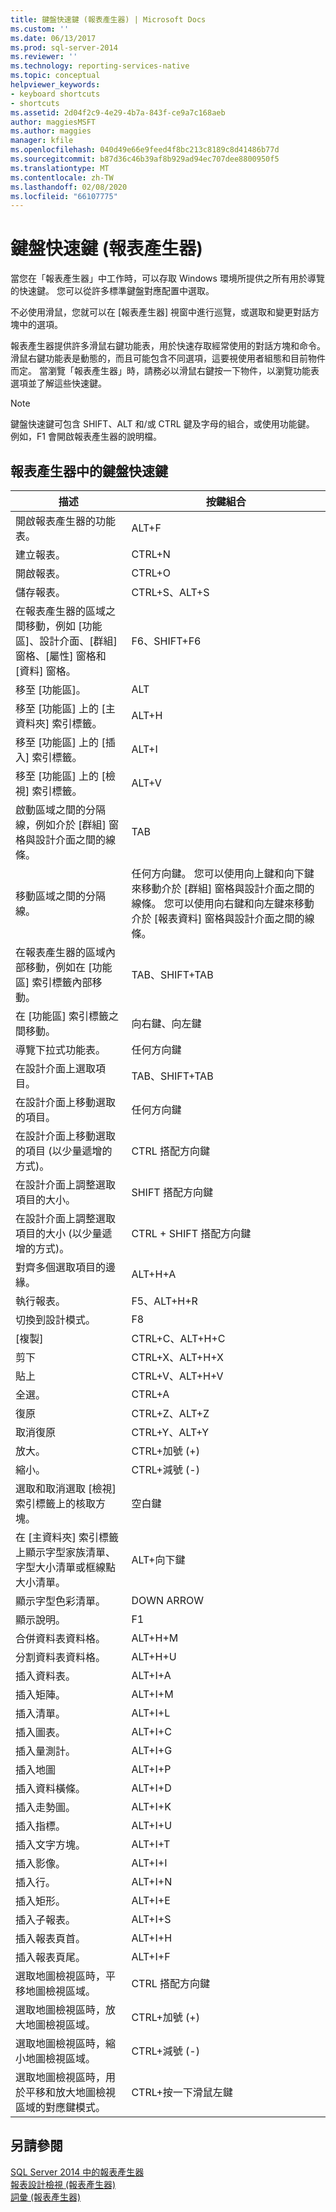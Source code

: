 ```yaml
---
title: 鍵盤快速鍵 (報表產生器) | Microsoft Docs
ms.custom: ''
ms.date: 06/13/2017
ms.prod: sql-server-2014
ms.reviewer: ''
ms.technology: reporting-services-native
ms.topic: conceptual
helpviewer_keywords:
- keyboard shortcuts
- shortcuts
ms.assetid: 2d04f2c9-4e29-4b7a-843f-ce9a7c168aeb
author: maggiesMSFT
ms.author: maggies
manager: kfile
ms.openlocfilehash: 040d49e66e9feed4f8bc213c8189c8d41486b77d
ms.sourcegitcommit: b87d36c46b39af8b929ad94ec707dee8800950f5
ms.translationtype: MT
ms.contentlocale: zh-TW
ms.lasthandoff: 02/08/2020
ms.locfileid: "66107775"
---
```

# <a name="keyboard-shortcuts-report-builder"></a>鍵盤快速鍵 (報表產生器)
  當您在「報表產生器」中工作時，可以存取 Windows 環境所提供之所有用於導覽的快速鍵。 您可以從許多標準鍵盤對應配置中選取。  
  
 不必使用滑鼠，您就可以在 [報表產生器] 視窗中進行巡覽，或選取和變更對話方塊中的選項。  
  
 報表產生器提供許多滑鼠右鍵功能表，用於快速存取經常使用的對話方塊和命令。 滑鼠右鍵功能表是動態的，而且可能包含不同選項，這要視使用者組態和目前物件而定。 當瀏覽「報表產生器」時，請務必以滑鼠右鍵按一下物件，以瀏覽功能表選項並了解這些快速鍵。  
  
> [!NOTE]  
>  鍵盤快速鍵可包含 SHIFT、ALT 和/或 CTRL 鍵及字母的組合，或使用功能鍵。 例如，F1 會開啟報表產生器的說明檔。  
  
## <a name="keyboard-shortcuts-in-report-builder"></a>報表產生器中的鍵盤快速鍵  
  
|描述|按鍵組合|  
|-----------------|---------------------|  
|開啟報表產生器的功能表。|ALT+F|  
|建立報表。|CTRL+N|  
|開啟報表。|CTRL+O|  
|儲存報表。|CTRL+S、ALT+S|  
|在報表產生器的區域之間移動，例如 [功能區]、設計介面、[群組] 窗格、[屬性] 窗格和 [資料] 窗格。|F6、SHIFT+F6|  
|移至 [功能區]。|ALT|  
|移至 [功能區] 上的 [主資料夾] 索引標籤。|ALT+H|  
|移至 [功能區] 上的 [插入] 索引標籤。|ALT+I|  
|移至 [功能區] 上的 [檢視] 索引標籤。|ALT+V|  
|啟動區域之間的分隔線，例如介於 [群組] 窗格與設計介面之間的線條。|TAB|  
|移動區域之間的分隔線。|任何方向鍵。 您可以使用向上鍵和向下鍵來移動介於 [群組] 窗格與設計介面之間的線條。 您可以使用向右鍵和向左鍵來移動介於 [報表資料] 窗格與設計介面之間的線條。|  
|在報表產生器的區域內部移動，例如在 [功能區] 索引標籤內部移動。|TAB、SHIFT+TAB|  
|在 [功能區] 索引標籤之間移動。|向右鍵、向左鍵|  
|導覽下拉式功能表。|任何方向鍵|  
|在設計介面上選取項目。|TAB、SHIFT+TAB|  
|在設計介面上移動選取的項目。|任何方向鍵|  
|在設計介面上移動選取的項目 (以少量遞增的方式)。|CTRL 搭配方向鍵|  
|在設計介面上調整選取項目的大小。|SHIFT 搭配方向鍵|  
|在設計介面上調整選取項目的大小 (以少量遞增的方式)。|CTRL + SHIFT 搭配方向鍵|  
|對齊多個選取項目的邊緣。|ALT+H+A|  
|執行報表。|F5、ALT+H+R|  
|切換到設計模式。|F8|  
|[複製]|CTRL+C、ALT+H+C|  
|剪下|CTRL+X、ALT+H+X|  
|貼上|CTRL+V、ALT+H+V|  
|全選。|CTRL+A|  
|復原|CTRL+Z、ALT+Z|  
|取消復原|CTRL+Y、ALT+Y|  
|放大。|CTRL+加號 (+)|  
|縮小。|CTRL+減號 (-)|  
|選取和取消選取 [檢視] 索引標籤上的核取方塊。|空白鍵|  
|在 [主資料夾] 索引標籤上顯示字型家族清單、字型大小清單或框線點大小清單。|ALT+向下鍵|  
|顯示字型色彩清單。|DOWN ARROW|  
|顯示說明。|F1|  
|合併資料表資料格。|ALT+H+M|  
|分割資料表資料格。|ALT+H+U|  
|插入資料表。|ALT+I+A|  
|插入矩陣。|ALT+I+M|  
|插入清單。|ALT+I+L|  
|插入圖表。|ALT+I+C|  
|插入量測計。|ALT+I+G|  
|插入地圖|ALT+I+P|  
|插入資料橫條。|ALT+I+D|  
|插入走勢圖。|ALT+I+K|  
|插入指標。|ALT+I+U|  
|插入文字方塊。|ALT+I+T|  
|插入影像。|ALT+I+I|  
|插入行。|ALT+I+N|  
|插入矩形。|ALT+I+E|  
|插入子報表。|ALT+I+S|  
|插入報表頁首。|ALT+I+H|  
|插入報表頁尾。|ALT+I+F|  
|選取地圖檢視區時，平移地圖檢視區域。|CTRL 搭配方向鍵|  
|選取地圖檢視區時，放大地圖檢視區域。|CTRL+加號 (+)|  
|選取地圖檢視區時，縮小地圖檢視區域。|CTRL+減號 (-)|  
|選取地圖檢視區時，用於平移和放大地圖檢視區域的對應鍵模式。|CTRL+按一下滑鼠左鍵|  
  
## <a name="see-also"></a>另請參閱  
 [SQL Server 2014 中的報表產生器](report-builder-in-sql-server-2016.md)   
 [報表設計檢視 &#40;報表產生器&#41;](report-design-view-report-builder.md)   
 [詞彙 &#40;報表產生器&#41;](glossary-report-builder.md)  
  
  
